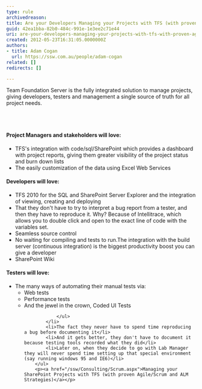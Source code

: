 ```yaml
---
type: rule
archivedreason: 
title: Are your Developers Managing your Projects with TFS (with proven Agile/Scrum and ALM Strategies)?
guid: 42ea1bba-82b0-484c-991e-1e3ee2c71e44
uri: are-your-developers-managing-your-projects-with-tfs-with-proven-agile-scrum-and-alm-strategies
created: 2012-05-23T16:31:05.0000000Z
authors:
- title: Adam Cogan
  url: https://ssw.com.au/people/adam-cogan
related: []
redirects: []

---
```



<p>Team Foundation Server is the fully integrated solution to manage projects, giving developers, testers and management a single source of truth for all project needs.</p>
<br><excerpt class='endintro'></excerpt><br>
<h4>Project Managers and stakeholders will love&#58;</h4>
        <ul class="good">
            <li>TFS's integration with code/sql/SharePoint which provides a dashboard with project reports, giving them greater visibility of the project status and burn down lists</li>
            <li>The easily customization of the data using Excel Web Services</li>
        </ul>
        <h4>Developers will love&#58;</h4>
        <ul class="good">
            <li>TFS 2010 for the SQL and SharePoint Server Explorer and the integration of viewing, creating and deploying </li>
            <li>That they don't have to try to interpret a bug report from a tester,  and then they have to reproduce it. Why? Because of Intellitrace, which allows you to double click and open to the exact line of code with the variables set.</li>
            <li>Seamless source control</li>
            <li>No waiting for compiling and tests to run.The integration with the build server (continuous integration) is the biggest productivity boost you can give a developer</li>
            <li>SharePoint Wiki</li>
        </ul>
        <h4>Testers will love&#58;</h4>
        <ul class="good">
            <li>The many ways of automating their manual tests via&#58;
                <ul>
                    <li>Web tests</li>
                    <li>Performance tests </li>
                    <li>And the jewel in the crown, Coded UI Tests</li>
                            
                </ul>
            </li>
            <li>The fact they never have to spend time reproducing a bug before documenting it</li>
            <li>And it gets better, they don't have to document it because testing tools recorded what they did</li>
            <li>Later on, when they decide to go with Lab Manager they will never spend time setting up that special environment (say running windows 95 and IE6)</li>
        </ul>
        <p><a href="/ssw/Consulting/Scrum.aspx">Managing your SharePoint Projects with TFS (with proven Agile/Scrum and ALM Strategies)</a></p>


